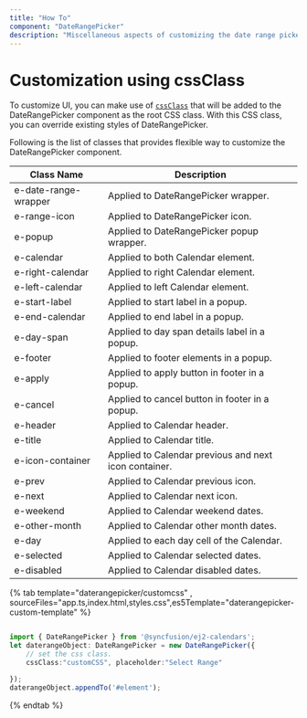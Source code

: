 ```yaml
---
title: "How To"
component: "DateRangePicker"
description: "Miscellaneous aspects of customizing the date range picker"
---
```


# Customization using cssClass

To customize UI, you can make use of [`cssClass`](../../api/daterangepicker#cssclass) that will be added to the DateRangePicker component as the root CSS class. With this CSS class, you can override existing styles of DateRangePicker.

Following is the list of classes that provides flexible way to customize the DateRangePicker component.

| **Class Name** | **Description** |
| --- | --- |
| e-date-range-wrapper | Applied to DateRangePicker wrapper. |
| e-range-icon | Applied to DateRangePicker icon. |
| e-popup | Applied to DateRangePicker popup wrapper.|
| e-calendar | Applied to both Calendar element. |
| e-right-calendar | Applied to right Calendar element. |
| e-left-calendar | Applied to left Calendar element. |
| e-start-label | Applied to start label in a popup. |
| e-end-calendar | Applied to end label in a popup. |
| e-day-span | Applied to day span details label in a popup. |
| e-footer | Applied to footer elements in a popup. |
| e-apply | Applied to apply button in footer in a popup. |
| e-cancel | Applied to cancel button in footer in a popup. |
| e-header | Applied to Calendar header.|
| e-title |Applied to Calendar title. |
| e-icon-container | Applied to Calendar previous and next icon container.|
| e-prev |  Applied to Calendar previous icon.|
| e-next | Applied to Calendar next icon.|
| e-weekend | Applied to Calendar weekend dates.|
| e-other-month |  Applied to Calendar other month dates.|
| e-day | Applied to each day cell of the Calendar.|
| e-selected | Applied to Calendar selected dates.|
| e-disabled | Applied to Calendar disabled dates.|

{% tab template="daterangepicker/customcss" , sourceFiles="app.ts,index.html,styles.css",es5Template="daterangepicker-custom-template" %}

```typescript

import { DateRangePicker } from '@syncfusion/ej2-calendars';
let daterangeObject: DateRangePicker = new DateRangePicker({
    // set the css class.
    cssClass:"customCSS", placeholder:"Select Range"

});
daterangeObject.appendTo('#element');

```

{% endtab %}